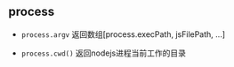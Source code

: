 ## process

* `process.argv` 返回数组[process.execPath, jsFilePath, ...]

* `process.cwd()` 返回nodejs进程当前工作的目录
